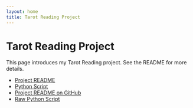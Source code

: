 ```yaml
---
layout: home
title: Tarot Reading Project
---
```


# Tarot Reading Project

This page introduces my Tarot Reading project. See the README for more details.

- [Project README](README.md) <!-- opens the file rendered by GitHub Pages -->
- [Python Script](tarot_script.py) <!-- opens the raw Python file -->
- [Project README on GitHub](https://github.com/RicardoCasais-Portfolio/MainRepository/blob/main/tarot_reading/README.md) <!-- opens in GitHub interface -->
- [Raw Python Script](https://raw.githubusercontent.com/RicardoCasais404/MainRepository/refs/heads/main/tarot_reading/tarot_reading.py) <!-- downloads or displays raw script -->
